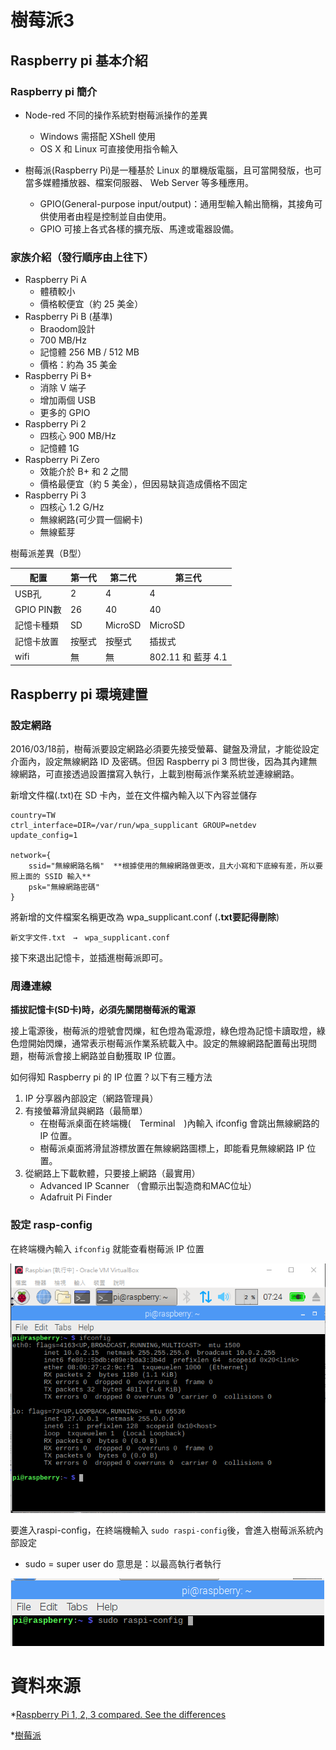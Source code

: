 # 樹莓派3

## Raspberry pi 基本介紹

### Raspberry pi 簡介
+ Node-red 不同的操作系統對樹莓派操作的差異
    - Windows 需搭配 XShell 使用
    - OS X 和 Linux 可直接使用指令輸入

+ 樹莓派(Raspberry Pi)是一種基於 Linux 的單機版電腦，且可當開發版，也可當多媒體播放器、檔案伺服器、 Web Server 等多種應用。
    - GPIO(General-purpose input/output)：通用型輸入輸出簡稱，其接角可供使用者由程是控制並自由使用。
    - GPIO 可接上各式各樣的擴充版、馬達或電器設備。

### 家族介紹（發行順序由上往下）
+ Raspberry Pi A
    - 體積較小
    - 價格較便宜（約 25 美金）
+ Raspberry Pi B (基準)
    - Braodom設計
    - 700 MB/Hz
    - 記憶體 256 MB / 512 MB
    - 價格：約為 35 美金
+ Raspberry Pi B+
    - 消除 V 端子
    - 增加兩個 USB
    - 更多的 GPIO
+ Raspberry Pi 2
    - 四核心 900 MB/Hz
    - 記憶體 1G
+ Raspberry Pi Zero
    - 效能介於 B+ 和 2 之間
    - 價格最便宜（約 5 美金），但因易缺貨造成價格不固定
+ Raspberry Pi 3
    - 四核心 1.2 G/Hz
    - 無線網路(可少買一個網卡)
    - 無線藍芽

樹莓派差異（B型）

配置|第一代|第二代|第三代
----|------|-----|------
USB孔|  2  |  4 |   4  
GPIO PIN數|26|40|40
記憶卡種類|SD|MicroSD|MicroSD
記憶卡放置|按壓式|按壓式|插拔式
wifi|無|無|802.11 和 藍芽 4.1

## Raspberry pi 環境建置

### 設定網路

2016/03/18前，樹莓派要設定網路必須要先接受螢幕、鍵盤及滑鼠，才能從設定介面內，設定無線網路 ID 及密碼。但因 Raspberry pi 3 問世後，因為其內建無線網路，可直接透過設置擋寫入執行，上載到樹莓派作業系統並連線網路。

新增文件檔(.txt)在 SD 卡內，並在文件檔內輸入以下內容並儲存

```
country=TW
ctrl_interface=DIR=/var/run/wpa_supplicant GROUP=netdev
update_config=1

network={
    ssid="無線網路名稱"  **根據使用的無線網路做更改，且大小寫和下底線有差，所以要照上面的 SSID 輸入**
    psk="無線網路密碼"
}
```

將新增的文件檔案名稱更改為 wpa_supplicant.conf (**.txt要記得刪除**)

`新文字文件.txt　→　wpa_supplicant.conf`

接下來退出記憶卡，並插進樹莓派即可。

### 周邊連線

**插拔記憶卡(SD卡)時，必須先關閉樹莓派的電源**

接上電源後，樹莓派的燈號會閃爍，紅色燈為電源燈，綠色燈為記憶卡讀取燈，綠色燈開始閃爍，通常表示樹莓派作業系統載入中。設定的無線網路配置莓出現問題，樹莓派會接上網路並自動獲取 IP 位置。

如何得知 Raspberry pi 的 IP 位置？以下有三種方法
1. IP 分享器內部設定（網路管理員）
2. 有接螢幕滑鼠與網路（最簡單）
    + 在樹莓派桌面在終端機(　Terminal　)內輸入 ifconfig 會跳出無線網路的 IP 位置。
    + 樹莓派桌面將滑鼠游標放置在無線網路圖標上，即能看見無線網路 IP 位置。
3. 從網路上下載軟體，只要接上網路（最實用）
    + Advanced IP Scanner （會顯示出製造商和MAC位址）
    + Adafruit Pi Finder

### 設定 rasp-config

在終端機內輸入 `ifconfig` 就能查看樹莓派 IP 位置

![ifconfig](https://raw.githubusercontent.com/a010891000/test/master/image/Raspbian/3.png)

要進入raspi-config，在終端機輸入 `sudo raspi-config`後，會進入樹莓派系統內部設定
+ sudo = super user do 意思是：以最高執行者執行


![sudo raspi-config](https://raw.githubusercontent.com/a010891000/test/master/image/Raspbian/4.png)

# 資料來源

*[Raspberry Pi 1, 2, 3 compared. See the differences](https://www.stewright.me/2016/03/raspberry-pi-1-2-3-compared/)

*[樹莓派](https://zh.wikipedia.org/wiki/%E6%A0%91%E8%8E%93%E6%B4%BE)


